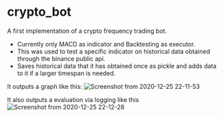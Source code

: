 # crypto_bot

A first implementation of a crypto frequency trading bot.

* Currently only MACD as indicator and Backtesting as executor.
* This was used to test a specific indicator on historical data obtained through the binance public api.
* Saves historical data that it has obtained once as pickle and adds data to it if a larger timespan is needed.

It outputs a graph like this:
![Screenshot from 2020-12-25 22-11-53](https://user-images.githubusercontent.com/42242163/103142110-5bc1d800-46fe-11eb-9e3f-ff470a51acd5.png)

It also outputs a evaluation via logging like this 
![Screenshot from 2020-12-25 22-12-28](https://user-images.githubusercontent.com/42242163/103142111-5ebcc880-46fe-11eb-8109-0c4d3849081f.png)
